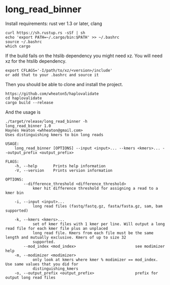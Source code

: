 # long_read_binner

Install requirements: rust ver 1.3 or later, clang
```
curl https://sh.rustup.rs -sSf | sh
echo 'export PATH=~/.cargo/bin:$PATH' >> ~/.bashrc
source ~/.bashrc
which cargo
```
If the build fails on the htslib dependency you might need xz. You will need xz for the htslib dependency.
```
export CFLAGS='-I/path/to/xz/<version>/include'
or add that to your .bashrc and source it
```
Then you should be able to clone and install the project.
```
https://github.com/wheaton5/haplovalidate
cd haplovalidate
cargo build --release
```
And the usage is
```
./target/release/long_read_binner -h
long_read_binner 1.0
Haynes Heaton <whheaton@gmail.com>
Uses distinguishing kmers to bin long reads

USAGE:
    long_read_binner [OPTIONS] --input <input>... --kmers <kmers>... --output_prefix <output_prefix>

FLAGS:
    -h, --help       Prints help information
    -V, --version    Prints version information

OPTIONS:
        --difference_threshold <difference_threshold>
            kmer hit difference threshold for assigning a read to a kmer bin

    -i, --input <input>...
            long read files (fastq/fastq.gz, fasta/fasta.gz, sam, bam supported)

    -k, --kmers <kmers>...
            set of kmer files with 1 kmer per line. Will output a long read file for each kmer file plus an unplaced
            long read file. Kmers from each file must be the same length and mutually exclusive. Kmers of up to size 32
            supported.
        --mod_index <mod_index>                          see modimizer help
    -m, --modimizer <modimizer>
            only look at kmers where kmer % modimizer == mod_index. Use same values that you did for
            distinguishing_kmers
    -o, --output_prefix <output_prefix>                  prefix for output long read files
```
